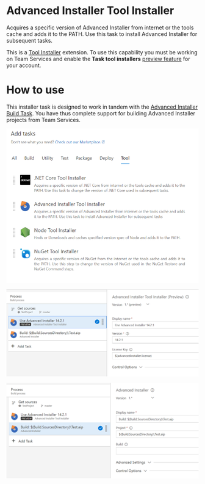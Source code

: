 # Advanced Installer Tool Installer

Acquires a specific version of Advanced Installer from internet or the tools cache and adds it to the PATH. Use this task to install Advanced Installer for subsequent tasks.

This is a [Tool Installer](https://www.visualstudio.com/en-us/docs/build/concepts/process/tasks#tool-installers) extension. To use this capability you must be working on Team Services and enable the **Task tool installers** [preview feature](https://www.visualstudio.com/en-us/docs/collaborate/preview-features) for your account.

# How to use 

This installer task is designed to work in tandem with the [Advanced Installer Build Task](https://marketplace.visualstudio.com/items?itemName=caphyon.AdvancedInstaller-BuildTask). You have thus complete support for building Advanced Installer projects from Team Services.

![Tool Installers](images/tool-installers.png)

![Configure Tool Installer](images/tool-configure.png)

![Configure Build Task](images/task-configure.png)
